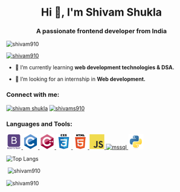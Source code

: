 <h1 align="center">Hi 👋, I'm Shivam Shukla</h1>
<h3 align="center">A passionate frontend developer from India</h3>

<p align="left"> <img src="https://komarev.com/ghpvc/?username=shivam910&label=Profile%20views&color=0e75b6&style=flat" alt="shivam910" /> </p>

<p align="left"> <a href="https://github.com/ryo-ma/github-profile-trophy"><img src="https://github-profile-trophy.vercel.app/?username=shivam910&theme=dark" alt="shivam910" /></a> </p>

- 🌱 I’m currently learning **web development technologies & DSA.**

- 👀 I’m looking for an internship in **Web development.**

<!-- - 📫 My LinkedIn profile: **https://www.linkedin.com/in/shivam-shukla-4b870b1b3** -->

<h3 align="left">Connect with me:</h3>
<p align="left">
<a href="https://linkedin.com/in/shivam shukla"  target="blank"><img src="https://i2.wp.com/www.pmolearning.co.uk/wp-content/uploads/2019/08/linkedin-logo.png?ssl=1" align="center"  alt="shivam shukla" height="30" width="100" /></a>
<a href="https://www.codechef.com/users/shivams910" target="blank"><img align="center" src="https://i.pinimg.com/564x/c5/d9/fc/c5d9fc1e18bcf039f464c2ab6cfb3eb6.jpg" alt="shivams910" height="30" width="40" /></a>
</p>

<h3 align="left">Languages and Tools:</h3>
<p align="left"> <a href="https://getbootstrap.com" target="_blank"> <img src="https://raw.githubusercontent.com/devicons/devicon/master/icons/bootstrap/bootstrap-plain-wordmark.svg" alt="bootstrap" width="40" height="40"/> </a> <a href="https://www.cprogramming.com/" target="_blank"> <img src="https://raw.githubusercontent.com/devicons/devicon/master/icons/c/c-original.svg" alt="c" width="40" height="40"/> </a> <a href="https://www.w3schools.com/cpp/" target="_blank"> <img src="https://raw.githubusercontent.com/devicons/devicon/master/icons/cplusplus/cplusplus-original.svg" alt="cplusplus" width="40" height="40"/> </a> <a href="https://www.w3schools.com/css/" target="_blank"> <img src="https://raw.githubusercontent.com/devicons/devicon/master/icons/css3/css3-original-wordmark.svg" alt="css3" width="40" height="40"/> </a> <a href="https://www.w3.org/html/" target="_blank"> <img src="https://raw.githubusercontent.com/devicons/devicon/master/icons/html5/html5-original-wordmark.svg" alt="html5" width="40" height="40"/> </a> <a href="https://developer.mozilla.org/en-US/docs/Web/JavaScript" target="_blank"> <img src="https://raw.githubusercontent.com/devicons/devicon/master/icons/javascript/javascript-original.svg" alt="javascript" width="40" height="40"/> </a> <a href="https://www.microsoft.com/en-us/sql-server" target="_blank"> <img src="https://cdn.worldvectorlogo.com/logos/microsoft-sql-server.svg" alt="mssql" width="40" height="40"/> </a> <a href="https://www.python.org" target="_blank"> <img src="https://raw.githubusercontent.com/devicons/devicon/master/icons/python/python-original.svg" alt="python" width="40" height="40"/> </a> </p> 

<div>
<!-- <p><img align="left" src="https://github-readme-stats.vercel.app/api/top-langs?username=shivam910&theme=dark&show_icons=true&locale=en&layout=compact" alt="shivam910" /></p>
</div> -->

![Top Langs](https://github-readme-stats.vercel.app/api/top-langs/?username=shivam910&theme=dark)


<p>&nbsp;<img align="center" src="https://github-readme-stats.vercel.app/api?username=shivam910&theme=dark&show_icons=true&locale=en" alt="shivam910" /></p>

<p><img align="center" src="https://github-readme-streak-stats.herokuapp.com/?user=shivam910&&theme=dark" alt="shivam910" /></p>
